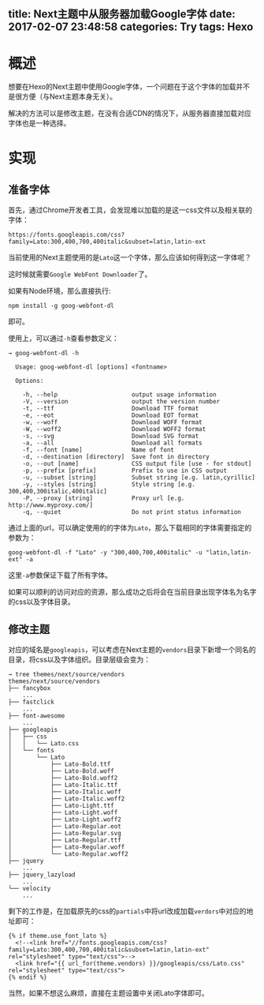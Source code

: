 title: Next主题中从服务器加载Google字体
date: 2017-02-07 23:48:58
categories: Try
tags: Hexo
---

# 概述

想要在Hexo的Next主题中使用Google字体，一个问题在于这个字体的加载并不是很方便（与Next主题本身无关）。

解决的方法可以是修改主题，在没有合适CDN的情况下，从服务器直接加载对应字体也是一种选择。

<!-- more -->
<!-- add-google-fonts-in-hexo-theme-next -->

# 实现

## 准备字体

首先，通过Chrome开发者工具，会发现难以加载的是这一css文件以及相关联的字体：

```
https://fonts.googleapis.com/css?family=Lato:300,400,700,400italic&subset=latin,latin-ext
```

当前使用的Next主题使用的是`Lato`这一个字体，那么应该如何得到这一字体呢？

这时候就需要`Google WebFont Downloader`了。

如果有Node环境，那么直接执行:

```
npm install -g goog-webfont-dl
```

即可。

使用上，可以通过`-h`查看参数定义：

```
→ goog-webfont-dl -h

  Usage: goog-webfont-dl [options] <fontname>

  Options:

    -h, --help                     output usage information
    -V, --version                  output the version number
    -t, --ttf                      Download TTF format
    -e, --eot                      Download EOT format
    -w, --woff                     Download WOFF format
    -W, --woff2                    Download WOFF2 format
    -s, --svg                      Download SVG format
    -a, --all                      Download all formats
    -f, --font [name]              Name of font
    -d, --destination [directory]  Save font in directory
    -o, --out [name]               CSS output file [use - for stdout]
    -p, --prefix [prefix]          Prefix to use in CSS output
    -u, --subset [string]          Subset string [e.g. latin,cyrillic]
    -y, --styles [string]          Style string [e.g. 300,400,300italic,400italic]
    -P, --proxy [string]           Proxy url [e.g. http://www.myproxy.com/]
    -q, --quiet                    Do not print status information
```

通过上面的url，可以确定使用的的字体为`Lato`，那么下载相同的字体需要指定的参数为：

```
goog-webfont-dl -f "Lato" -y "300,400,700,400italic" -u "latin,latin-ext" -a
```

这里`-a`参数保证下载了所有字体。

如果可以顺利的访问对应的资源，那么成功之后将会在当前目录出现字体名为名字的css以及字体目录。

## 修改主题

对应的域名是`googleapis`，可以考虑在Next主题的`vendors`目录下新增一个同名的目录，将css以及字体组织。目录层级会变为：

```
→ tree themes/next/source/vendors
themes/next/source/vendors
├── fancybox
    ...
├── fastclick
    ...
├── font-awesome
    ...
├── googleapis
│   ├── css
│   │   └── Lato.css
│   └── fonts
│       └── Lato
│           ├── Lato-Bold.ttf
│           ├── Lato-Bold.woff
│           ├── Lato-Bold.woff2
│           ├── Lato-Italic.ttf
│           ├── Lato-Italic.woff
│           ├── Lato-Italic.woff2
│           ├── Lato-Light.ttf
│           ├── Lato-Light.woff
│           ├── Lato-Light.woff2
│           ├── Lato-Regular.eot
│           ├── Lato-Regular.svg
│           ├── Lato-Regular.ttf
│           ├── Lato-Regular.woff
│           └── Lato-Regular.woff2
├── jquery
    ...
├── jquery_lazyload
    ...
└── velocity
    ...
```

剩下的工作是，在加载原先的css的`partials`中将url改成加载`verdors`中对应的地址即可：

```
{% if theme.use_font_lato %}
  <!--<link href="//fonts.googleapis.com/css?family=Lato:300,400,700,400italic&subset=latin,latin-ext" rel="stylesheet" type="text/css">-->
  <link href="{{ url_for(theme.vendors) }}/googleapis/css/Lato.css" rel="stylesheet" type="text/css">
{% endif %}
```

当然，如果不想这么麻烦，直接在主题设置中关闭Lato字体即可。


